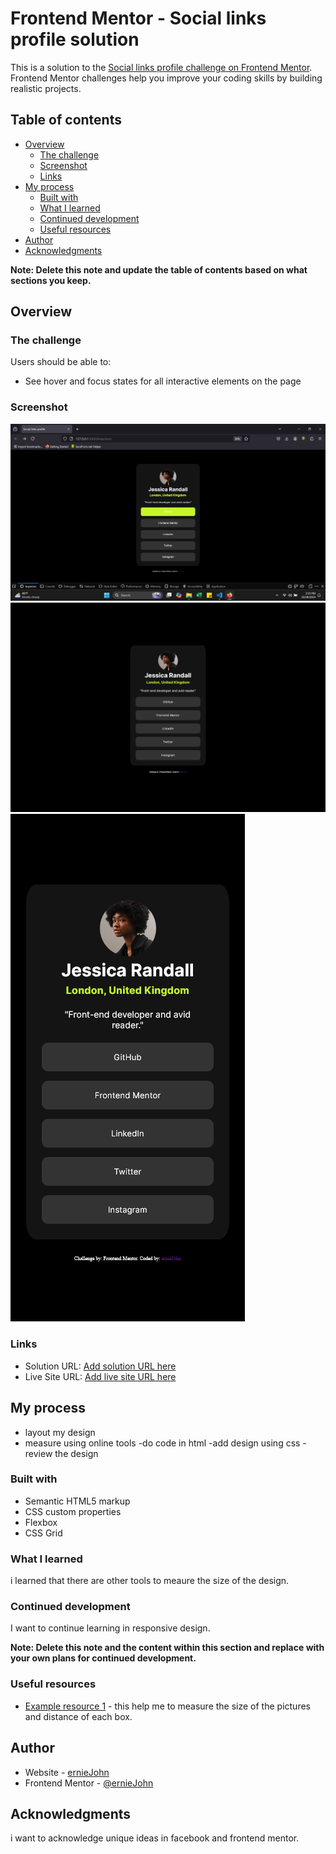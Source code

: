 # Frontend Mentor - Social links profile solution

This is a solution to the [Social links profile challenge on Frontend Mentor](https://www.frontendmentor.io/challenges/social-links-profile-UG32l9m6dQ). Frontend Mentor challenges help you improve your coding skills by building realistic projects.

## Table of contents

- [Overview](#overview)
  - [The challenge](#the-challenge)
  - [Screenshot](#screenshot)
  - [Links](#links)
- [My process](#my-process)
  - [Built with](#built-with)
  - [What I learned](#what-i-learned)
  - [Continued development](#continued-development)
  - [Useful resources](#useful-resources)
- [Author](#author)
- [Acknowledgments](#acknowledgments)

**Note: Delete this note and update the table of contents based on what sections you keep.**

## Overview

### The challenge

Users should be able to:

- See hover and focus states for all interactive elements on the page

### Screenshot

![](./screenshots/active-screenshot.png)
![](./screenshots/desktop-screenshot.png)
![](./screenshots/mobile-screenshot.png)

### Links

- Solution URL: [Add solution URL here](https://your-solution-url.com)
- Live Site URL: [Add live site URL here](https://your-live-site-url.com)

## My process

- layout my design
- measure using online tools
  -do code in html
  -add design using css
  -review the design

### Built with

- Semantic HTML5 markup
- CSS custom properties
- Flexbox
- CSS Grid

### What I learned

i learned that there are other tools to meaure the size of the design.

### Continued development

I want to continue learning in responsive design.

**Note: Delete this note and the content within this section and replace with your own plans for continued development.**

### Useful resources

- [Example resource 1](pixlr.com) - this help me to measure the size of the pictures and distance of each box.

## Author

- Website - [ernieJohn](https://www.frontendmentor.io/profile/ernieJohn)
- Frontend Mentor - [@ernieJohn](https://www.frontendmentor.io/profile/ernieJohn)

## Acknowledgments

i want to acknowledge unique ideas in facebook and frontend mentor.
